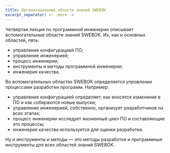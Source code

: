 ```yaml
---
title: Организационные области знаний SWEBOK
excerpt_separator: <!--more-->
---
```


Четвертая лекция по программной инженерии описывает вспомогательные области знаний SWEBOK. Их, как и основных областей, пять:

  * управление конфигурацией ПО;
  * управление инженерией;
  * процесс инженерии;
  * инструменты и методы программной инженерии;
  * инженерия качества.

<!--more-->

Во вспомогательных областях SWEBOK определяется *управление* процессами разработки программ. Например:

  * управление конфигурацией определяет, как вносятся изменения в ПО и как собираются новые выпуски;
  * управление инженерией, собственно, организует разработчиков на всех этапах;
  * процесс инженерии исследует жизненный цикл ПО и составляющие его процессы;
  * инженерия качества используется для оценки разработки.

Ну и инструменты и методы — это методы разработки и программные инструменты для всех областей знаний SWEBOK.

